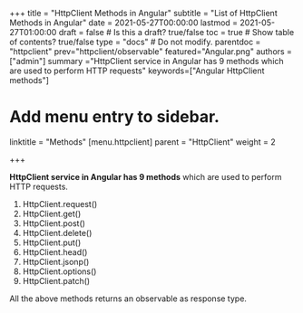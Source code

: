 +++
title = "HttpClient Methods in Angular"
subtitle = "List of HttpClient Methods in Angular"
date = 2021-05-27T00:00:00
lastmod = 2021-05-27T01:00:00
draft = false  # Is this a draft? true/false
toc = true  # Show table of contents? true/false
type = "docs"  # Do not modify.
parentdoc = "httpclient"
prev="httpclient/observable"
featured="Angular.png"
authors = ["admin"]
summary ="HttpClient service in Angular has 9 methods which are used to perform HTTP requests"
keywords=["Angular HttpClient methods"]

# Add menu entry to sidebar.

linktitle = "Methods"
[menu.httpclient]
  parent = "HttpClient"
  weight = 2

+++

**HttpClient service in Angular has 9 methods** which are used to perform HTTP requests.

1. HttpClient.request() 
2. HttpClient.get() 
3. HttpClient.post() 
4. HttpClient.delete()
5. HttpClient.put() 
6. HttpClient.head()
7. HttpClient.jsonp()
8. HttpClient.options()
9. HttpClient.patch()

All the above methods returns an observable as response type.

